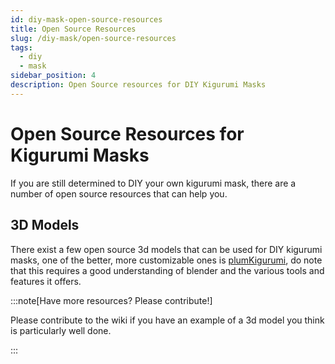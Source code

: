 ```yaml
---
id: diy-mask-open-source-resources
title: Open Source Resources
slug: /diy-mask/open-source-resources
tags:
  - diy
  - mask
sidebar_position: 4
description: Open Source resources for DIY Kigurumi Masks
---
```


# Open Source Resources for Kigurumi Masks

If you are still determined to DIY your own kigurumi mask, there are a number of open source resources that can help you.

## 3D Models

There exist a few open source 3d models that can be used for DIY kigurumi masks, one of the better, more customizable ones is [plumKigurumi](https://github.com/vuicoo/plumKigurumi-), do note that this requires a good understanding of blender and the various tools and features it offers. 

:::note[Have more resources? Please contribute!]

Please contribute to the wiki if you have an example of a 3d model you think is particularly well done.

:::